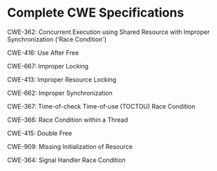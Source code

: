 

# Complete CWE Specifications

CWE-362: Concurrent Execution using Shared Resource with Improper Synchronization ('Race Condition')

CWE-416: Use After Free

CWE-667: Improper Locking

CWE-413: Improper Resource Locking

CWE-662: Improper Synchronization

CWE-367: Time-of-check Time-of-use (TOCTOU) Race Condition

CWE-366: Race Condition within a Thread

CWE-415: Double Free

CWE-909: Missing Initialization of Resource

CWE-364: Signal Handler Race Condition